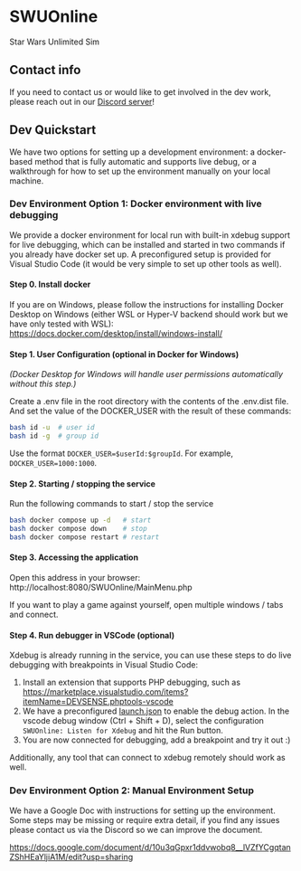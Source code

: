 # SWUOnline
Star Wars Unlimited Sim

## Contact info
If you need to contact us or would like to get involved in the dev work, please reach out in our [Discord server](https://discord.gg/hKRaqHND4v)!

## Dev Quickstart

We have two options for setting up a development environment: a docker-based method that is fully automatic and supports live debug, or a walkthrough for how to set up the environment manually on your local machine.

### Dev Environment Option 1: Docker environment with live debugging
We provide a docker environment for local run with built-in xdebug support for live debugging, which can be installed and started in two commands if you already have docker set up. A preconfigured setup is provided for Visual Studio Code (it would be very simple to set up other tools as well).

#### Step 0. Install docker
If you are on Windows, please follow the instructions for installing Docker Desktop on Windows (either WSL or Hyper-V backend should work but we have only tested with WSL): https://docs.docker.com/desktop/install/windows-install/

#### Step 1. User Configuration (optional in Docker for Windows)
_(Docker Desktop for Windows will handle user permissions automatically without this step.)_

Create a .env file in the root directory with the contents of the .env.dist file.
And set the value of the DOCKER_USER with the result of these commands:

```bash
bash id -u  # user id
bash id -g  # group id
```

Use the format `DOCKER_USER=$userId:$groupId`. For example, `DOCKER_USER=1000:1000`.

#### Step 2. Starting / stopping the service

Run the following commands to start / stop the service
```bash
bash docker compose up -d   # start
bash docker compose down    # stop
bash docker compose restart # restart
```

#### Step 3. Accessing the application

Open this address in your browser: http://localhost:8080/SWUOnline/MainMenu.php

If you want to play a game against yourself, open multiple windows / tabs and connect.

#### Step 4. Run debugger in VSCode (optional)
Xdebug is already running in the service, you can use these steps to do live debugging with breakpoints in Visual Studio Code:

1. Install an extension that supports PHP debugging, such as https://marketplace.visualstudio.com/items?itemName=DEVSENSE.phptools-vscode
2. We have a preconfigured [launch.json](.vscode/launch.json) to enable the debug action. In the vscode debug window (Ctrl + Shift + D), select the configuration `SWUOnline: Listen for Xdebug` and hit the Run button.
3. You are now connected for debugging, add a breakpoint and try it out :)

Additionally, any tool that can connect to xdebug remotely should work as well.

### Dev Environment Option 2: Manual Environment Setup

We have a Google Doc with instructions for setting up the environment. Some steps may be missing or require extra detail, if you find any issues please contact us via the Discord so we can improve the document.

https://docs.google.com/document/d/10u3qGpxr1ddvwobq8__lVZfYCgqtanZShHEaYljiA1M/edit?usp=sharing
